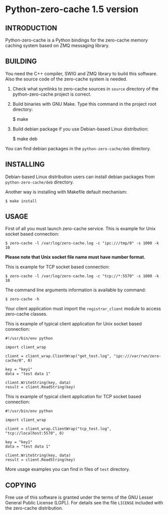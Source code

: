 Python-zero-cache 1.5 version
======================

INTRODUCTION
------------

Python-zero-cache is a Python bindings for the zero-cache memory caching system
based on ZMQ messaging library.

BUILDING
--------

You need the C++ compiler, SWIG and ZMQ library to build this software.
Also the source code of the zero-cache system is needed.

1. Check what symlinks to zero-cache sources in `source` directory of the python-zero-cache project is
   correct.<br/>

2. Build binaries with GNU Make. Type this command in the project root directory:

    $ make

4. Build debian package if you use Debian-based Linux distribution:

    $ make deb

You can find debian packages in the `python-zero-cache/deb` directory.

INSTALLING
----------

Debian-based Linux distribution users can install debian packages from
`python-zero-cache/deb` directory.

Another way is installing with Makefile default mechanism:

    $ make install

USAGE
-----

First of all you must launch zero-cache service. This is example for Unix socket based
connection:

    $ zero-cache -l /var/log/zero-cache.log -c "ipc:///tmp/0" -s 1000 -k 10

**Please note that Unix socket file name must have number format.**

This is example for TCP socket based connection:

    $ zero-cache -l /var/log/zero-cache.log -c "tcp://*:5570" -s 1000 -k 10

The command line arguments information is available by command:

    $ zero-cache -h

Your client application must import the `registrar_client` module to access
zero-cache classes.

This is example of typical client application for Unix socket based connection:

    #!/usr/bin/env python

    import client_wrap

    client = client_wrap.ClientWrap("get_test.log", "ipc:///var/run/zero-cache/0", 0)

    key = "key1"
    data = "test data 1"

    client.WriteString(key, data)
    result = client.ReadString(key)

This is example of typical client application for TCP socket based connection:

    #!/usr/bin/env python

    import client_wrap

    client = client_wrap.ClientWrap("tcp_test.log", "tcp://localhost:5570", 0)

    key = "key1"
    data = "test data 1"

    client.WriteString(key, data)
    result = client.ReadString(key)

More usage examples you can find in files of `test` directory.

COPYING
-------

Free use of this software is granted under the terms of the GNU Lesser General
Public License (LGPL). For details see the file `LICENSE` included with the zero-cache distribution.
